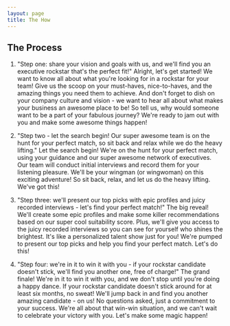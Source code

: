 ```yaml
---
layout: page
title: The How
---
```

## The Process
1. "Step one: share your vision and goals with us, and we'll find you an executive rockstar that's the perfect fit!"
    Alright, let's get started! We want to know all about what you're looking for in a rockstar for your team! Give us the scoop on your must-haves, nice-to-haves, and the amazing things you need them to achieve. And don't forget to dish on your company culture and vision - we want to hear all about what makes your business an awesome place to be! So tell us, why would someone want to be a part of your fabulous journey? We're ready to jam out with you and make some awesome things happen!

2. "Step two - let the search begin! Our super awesome team is on the hunt for your perfect match, so sit back and relax while we do the heavy lifting."
    Let the search begin! We're on the hunt for your perfect match, using your guidance and our super awesome network of executives. Our team will conduct initial interviews and record them for your listening pleasure. We'll be your wingman (or wingwoman) on this exciting adventure! So sit back, relax, and let us do the heavy lifting. We've got this!

3. "Step three: we'll present our top picks with epic profiles and juicy recorded interviews - let's find your perfect match!"
    The big reveal! We'll create some epic profiles and make some killer recommendations based on our super cool suitability score. Plus, we'll give you access to the juicy recorded interviews so you can see for yourself who shines the brightest. It's like a personalized talent show just for you! We're pumped to present our top picks and help you find your perfect match. Let's do this!

4. "Step four: we're in it to win it with you - if your rockstar candidate doesn't stick, we'll find you another one, free of charge!"
    The grand finale! We're in it to win it with you, and we don't stop until you're doing a happy dance. If your rockstar candidate doesn't stick around for at least six months, no sweat! We'll jump back in and find you another amazing candidate - on us! No questions asked, just a commitment to your success. We're all about that win-win situation, and we can't wait to celebrate your victory with you. Let's make some magic happen!